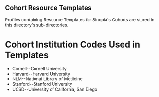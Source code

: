 ## Cohort Resource Templates 
Profiles containing Resource Templates for Sinopia's Cohorts are stored in this
directory's sub-directories. 

# Cohort Institution Codes Used in Templates
* Cornell--Cornell University
* Harvard--Harvard University
* NLM--National Library of Medicine
* Stanford--Stanford University
* UCSD--University of California, San Diego

